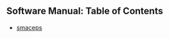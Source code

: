 ## Software Manual: Table of Contents

* [smaceps](https://github.com/jpoll962/math4610/blob/master/hw_toc/SoftwareManual/smaceps.md)
